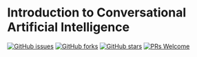 # Introduction to Conversational Artificial Intelligence
[![GitHub issues](https://img.shields.io/github/issues/Develop-Packt/Introduction-to-Conversational-Artificial-Intelligence.svg)](https://github.com/Develop-Packt/Introduction-to-Conversational-Artificial-Intelligence/issues)
[![GitHub forks](https://img.shields.io/github/forks/Develop-Packt/Introduction-to-Conversational-Artificial-Intelligence.svg)](https://github.com/Develop-Packt/Introduction-to-Conversational-Artificial-Intelligence/network)
[![GitHub stars](https://img.shields.io/github/stars/Develop-Packt/Introduction-to-Conversational-Artificial-Intelligence.svg)](https://github.com/Develop-Packt/Introduction-to-Conversational-Artificial-Intelligence/stargazers)
[![PRs Welcome](https://img.shields.io/badge/PRs-welcome-brightgreen.svg)](https://github.com/Develop-Packt/Introduction-to-Conversational-Artificial-Intelligence/pulls)
